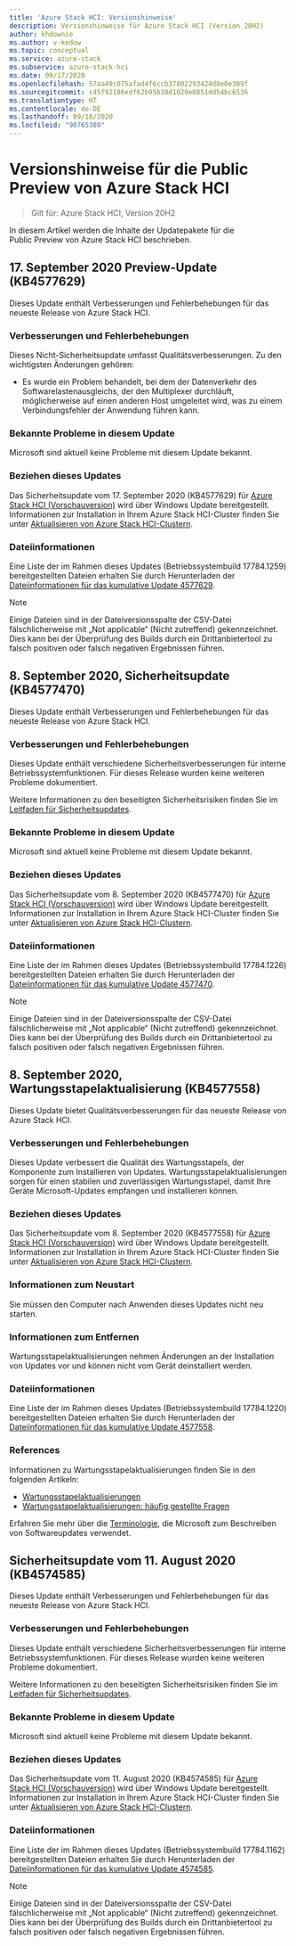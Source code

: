 ```yaml
---
title: 'Azure Stack HCI: Versionshinweise'
description: Versionshinweise für Azure Stack HCI (Version 20H2)
author: khdownie
ms.author: v-kedow
ms.topic: conceptual
ms.service: azure-stack
ms.subservice: azure-stack-hci
ms.date: 09/17/2020
ms.openlocfilehash: 57aa49c075afad4f6ccb37802293424d8e0e309f
ms.sourcegitcommit: c45f92186edf62b95b38d1020e0851dd54bc6536
ms.translationtype: HT
ms.contentlocale: de-DE
ms.lasthandoff: 09/18/2020
ms.locfileid: "90765389"
---
```

# <a name="release-notes-for-azure-stack-hci-public-preview"></a>Versionshinweise für die Public Preview von Azure Stack HCI

> Gilt für: Azure Stack HCI, Version 20H2

In diesem Artikel werden die Inhalte der Updatepakete für die Public Preview von Azure Stack HCI beschrieben.

## <a name="september-17-2020-preview-update-kb4577629"></a>17. September 2020 Preview-Update (KB4577629)

Dieses Update enthält Verbesserungen und Fehlerbehebungen für das neueste Release von Azure Stack HCI.

### <a name="improvements-and-fixes"></a>Verbesserungen und Fehlerbehebungen
Dieses Nicht-Sicherheitsupdate umfasst Qualitätsverbesserungen. Zu den wichtigsten Änderungen gehören:
- Es wurde ein Problem behandelt, bei dem der Datenverkehr des Softwarelastenausgleichs, der den Multiplexer durchläuft, möglicherweise auf einen anderen Host umgeleitet wird, was zu einem Verbindungsfehler der Anwendung führen kann.

### <a name="known-issues-in-this-update"></a>Bekannte Probleme in diesem Update
Microsoft sind aktuell keine Probleme mit diesem Update bekannt.

### <a name="how-to-get-this-update"></a>Beziehen dieses Updates
Das Sicherheitsupdate vom 17. September 2020 (KB4577629) für [Azure Stack HCI (Vorschauversion)](https://azure.microsoft.com/products/azure-stack/hci/hci-download/) wird über Windows Update bereitgestellt. Informationen zur Installation in Ihrem Azure Stack HCI-Cluster finden Sie unter [Aktualisieren von Azure Stack HCI-Clustern](manage/update-cluster.md).

### <a name="file-information"></a>Dateiinformationen
Eine Liste der im Rahmen dieses Updates (Betriebssystembuild 17784.1259) bereitgestellten Dateien erhalten Sie durch Herunterladen der [Dateiinformationen für das kumulative Update 4577629](https://download.microsoft.com/download/9/1/a/91addcbb-2b36-408c-ab88-736de42edb98/4577629.csv).

   > [!NOTE]
   > Einige Dateien sind in der Dateiversionsspalte der CSV-Datei fälschlicherweise mit „Not applicable“ (Nicht zutreffend) gekennzeichnet. Dies kann bei der Überprüfung des Builds durch ein Drittanbietertool zu falsch positiven oder falsch negativen Ergebnissen führen.

## <a name="september-8-2020-security-update-kb4577470"></a>8\. September 2020, Sicherheitsupdate (KB4577470)

Dieses Update enthält Verbesserungen und Fehlerbehebungen für das neueste Release von Azure Stack HCI.

### <a name="improvements-and-fixes"></a>Verbesserungen und Fehlerbehebungen
Dieses Update enthält verschiedene Sicherheitsverbesserungen für interne Betriebssystemfunktionen. Für dieses Release wurden keine weiteren Probleme dokumentiert.

Weitere Informationen zu den beseitigten Sicherheitsrisiken finden Sie im [Leitfaden für Sicherheitsupdates](https://portal.msrc.microsoft.com/security-guidance).

### <a name="known-issues-in-this-update"></a>Bekannte Probleme in diesem Update
Microsoft sind aktuell keine Probleme mit diesem Update bekannt.

### <a name="how-to-get-this-update"></a>Beziehen dieses Updates
Das Sicherheitsupdate vom 8. September 2020 (KB4577470) für [Azure Stack HCI (Vorschauversion)](https://azure.microsoft.com/products/azure-stack/hci/hci-download/) wird über Windows Update bereitgestellt. Informationen zur Installation in Ihrem Azure Stack HCI-Cluster finden Sie unter [Aktualisieren von Azure Stack HCI-Clustern](manage/update-cluster.md).

### <a name="file-information"></a>Dateiinformationen
Eine Liste der im Rahmen dieses Updates (Betriebssystembuild 17784.1226) bereitgestellten Dateien erhalten Sie durch Herunterladen der [Dateiinformationen für das kumulative Update 4577470](https://download.microsoft.com/download/3/c/4/3c468525-5867-4cc3-8d34-dba88989adab/4577470.csv).

   > [!NOTE]
   > Einige Dateien sind in der Dateiversionsspalte der CSV-Datei fälschlicherweise mit „Not applicable“ (Nicht zutreffend) gekennzeichnet. Dies kann bei der Überprüfung des Builds durch ein Drittanbietertool zu falsch positiven oder falsch negativen Ergebnissen führen.

## <a name="september-8-2020-servicing-stack-update-kb4577558"></a>8\. September 2020, Wartungsstapelaktualisierung (KB4577558)

Dieses Update bietet Qualitätsverbesserungen für das neueste Release von Azure Stack HCI.

### <a name="improvements-and-fixes"></a>Verbesserungen und Fehlerbehebungen
Dieses Update verbessert die Qualität des Wartungsstapels, der Komponente zum Installieren von Updates. Wartungsstapelaktualisierungen sorgen für einen stabilen und zuverlässigen Wartungsstapel, damit Ihre Geräte Microsoft-Updates empfangen und installieren können.

### <a name="how-to-get-this-update"></a>Beziehen dieses Updates
Das Sicherheitsupdate vom 8. September 2020 (KB4577558) für [Azure Stack HCI (Vorschauversion)](https://azure.microsoft.com/products/azure-stack/hci/hci-download/) wird über Windows Update bereitgestellt. Informationen zur Installation in Ihrem Azure Stack HCI-Cluster finden Sie unter [Aktualisieren von Azure Stack HCI-Clustern](manage/update-cluster.md).

### <a name="restart-information"></a>Informationen zum Neustart 
Sie müssen den Computer nach Anwenden dieses Updates nicht neu starten.

### <a name="removal-information"></a>Informationen zum Entfernen
Wartungsstapelaktualisierungen nehmen Änderungen an der Installation von Updates vor und können nicht vom Gerät deinstalliert werden.

### <a name="file-information"></a>Dateiinformationen
Eine Liste der im Rahmen dieses Updates (Betriebssystembuild 17784.1220) bereitgestellten Dateien erhalten Sie durch Herunterladen der [Dateiinformationen für das kumulative Update 4577558](https://download.microsoft.com/download/8/f/6/8f612a9b-cb4e-4832-9397-156760848592/4577558.csv).

### <a name="references"></a>References

Informationen zu Wartungsstapelaktualisierungen finden Sie in den folgenden Artikeln:

- [Wartungsstapelaktualisierungen](https://docs.microsoft.com/windows/deployment/update/servicing-stack-updates)
- [Wartungsstapelaktualisierungen: häufig gestellte Fragen](https://support.microsoft.com/help/4535697)

Erfahren Sie mehr über die [Terminologie](https://support.microsoft.com/help/824684), die Microsoft zum Beschreiben von Softwareupdates verwendet.

## <a name="august-11-2020-security-update-kb4574585"></a>Sicherheitsupdate vom 11. August 2020 (KB4574585)

Dieses Update enthält Verbesserungen und Fehlerbehebungen für das neueste Release von Azure Stack HCI.

### <a name="improvements-and-fixes"></a>Verbesserungen und Fehlerbehebungen
Dieses Update enthält verschiedene Sicherheitsverbesserungen für interne Betriebssystemfunktionen. Für dieses Release wurden keine weiteren Probleme dokumentiert.

Weitere Informationen zu den beseitigten Sicherheitsrisiken finden Sie im [Leitfaden für Sicherheitsupdates](https://portal.msrc.microsoft.com/security-guidance).

### <a name="known-issues-in-this-update"></a>Bekannte Probleme in diesem Update
Microsoft sind aktuell keine Probleme mit diesem Update bekannt.

### <a name="how-to-get-this-update"></a>Beziehen dieses Updates
Das Sicherheitsupdate vom 11. August 2020 (KB4574585) für [Azure Stack HCI (Vorschauversion)](https://azure.microsoft.com/products/azure-stack/hci/hci-download/) wird über Windows Update bereitgestellt. Informationen zur Installation in Ihrem Azure Stack HCI-Cluster finden Sie unter [Aktualisieren von Azure Stack HCI-Clustern](manage/update-cluster.md).

### <a name="file-information"></a>Dateiinformationen
Eine Liste der im Rahmen dieses Updates (Betriebssystembuild 17784.1162) bereitgestellten Dateien erhalten Sie durch Herunterladen der [Dateiinformationen für das kumulative Update 4574585](https://download.microsoft.com/download/7/f/4/7f451def-76c5-4cc0-9929-0c5efeb27d2f/4574585.csv).

   > [!NOTE]
   > Einige Dateien sind in der Dateiversionsspalte der CSV-Datei fälschlicherweise mit „Not applicable“ (Nicht zutreffend) gekennzeichnet. Dies kann bei der Überprüfung des Builds durch ein Drittanbietertool zu falsch positiven oder falsch negativen Ergebnissen führen.
